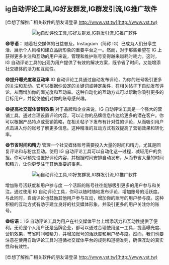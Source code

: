 ## **ig自动评论工具,IG好友群发,IG群发引流,IG推广软件**

[😍想了解推广相关软件的朋友请登录 http://www.vst.tw](http://www.vst.tw)

 <center><img src="https://vst.tw/MP4/tuiguang/png/1.png" alt="ig自动评论工具,IG好友群发,IG群发引流,IG推广软件"></center>

**😄导语：**
随着社交媒体的日益普及，Instagram（简称 IG）已成为人们分享生活、展示个人风格和建立品牌形象的重要平台之一。然而，对于那些希望在 IG 上获得更多关注和互动的用户来说，管理和维护账号变得越来越耗时耗力。这时，IG 自动评论工具的出现为用户提供了有效的解决方案，既节省了时间，又能增添社交媒体的活力和互动性。

**😄提升曝光度和互动率**
IG 自动评论工具通过自动发布评论，为你的账号吸引更多的关注和互动。它可以根据你设定的关键词或特定条件，在相关帖子下自动发布评论，从而增加你的曝光度和互动率。这种自动化的互动方式可以帮助你吸引更多的目标用户，并促使他们对你的账号感兴趣。

**😄提高社交媒体营销效果**
对于品牌和企业来说，IG 自动评论工具是一个强大的营销工具。通过合理设置评论内容，可以让你的品牌信息传达给更多的潜在客户。你可以根据产品特点或营销策略，在相关帖子下发布有针对性的评论，从而吸引用户点击进入你的账号了解更多信息。这种精准的互动方式有效提高了营销效果和转化率。

**😄节省时间和精力**
管理一个社交媒体账号需要投入大量的时间和精力，尤其是回复评论和与粉丝互动。使用 IG 自动评论工具可以自动化这一过程，减轻用户的负担。你可以预先设置好评论内容，并根据时间安排自动发布，从而节省大量的时间和精力，让你更专注于其他重要的事务。

 <center><img src="https://vst.tw/MP4/tuiguang/png/2.png" alt="ig自动评论工具,IG好友群发,IG群发引流,IG推广软件"></center>

增加账号活跃度和用户参与度
一个活跃的账号往往能够吸引更多的用户参与和关注。通过使用 IG 自动评论工具，你可以随时随地发布评论，增加账号的活跃度。与此同时，自动评论也鼓励其他用户参与互动，增加你的账号的用户参与度。这种积极的互动方式有助于建立良好的社交媒体形象，并吸引更多的用户关注你的账号。

**😄结语：**
IG 自动评论工具为用户在社交媒体平台上增添活力和互动性提供了便利。无论是个人用户还是品牌企业，都可以通过合理使用这一工具，提高曝光度、营销效果，节省时间和精力，并增加账号的活跃度和用户参与度。然而，我们也要注意在使用自动评论工具时遵循社交媒体平台的规则和道德准则，确保互动的真实性和有效性。

[😍想了解推广相关软件的朋友请登录 http://www.vst.tw](http://www.vst.tw)



